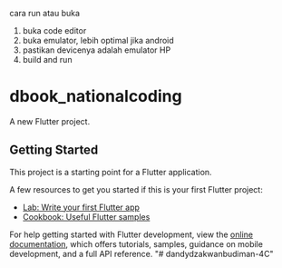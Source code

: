 cara run atau buka
1. buka code editor
2. buka emulator, lebih optimal jika android
3. pastikan devicenya adalah emulator HP
4. build and run

# dbook_nationalcoding

A new Flutter project.

## Getting Started

This project is a starting point for a Flutter application.

A few resources to get you started if this is your first Flutter project:

- [Lab: Write your first Flutter app](https://docs.flutter.dev/get-started/codelab)
- [Cookbook: Useful Flutter samples](https://docs.flutter.dev/cookbook)

For help getting started with Flutter development, view the
[online documentation](https://docs.flutter.dev/), which offers tutorials,
samples, guidance on mobile development, and a full API reference.
"# dandydzakwanbudiman-4C" 
